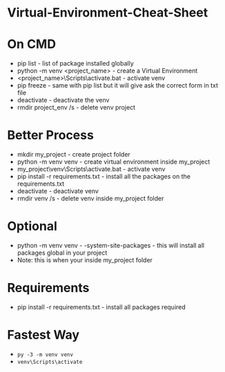 # Virtual-Environment-Cheat-Sheet

# On CMD

- pip list - list of package installed globally
- python -m venv <project_name> - create a Virtual Environment
- <project_name>\Scripts\activate.bat - activate venv
- pip freeze - same with pip list but it will give ask the correct form in txt file
- deactivate - deactivate the venv
- rmdir project_env /s - delete venv project

# Better Process

- mkdir my_project - create project folder
- python -m venv venv - create virtual environment inside my_project
- my_project\venv\Scripts\activate.bat - activate venv
- pip install -r requirements.txt - install all the packages on the requirements.txt
- deactivate - deactivate venv
- rmdir venv /s - delete venv inside my_project folder

# Optional

- python -m venv venv - -system-site-packages - this will install all packages global in your project
- Note: this is when your inside my_project folder

# Requirements

- pip install -r requirements.txt - install all packages required

# Fastest Way

- `py -3 -m venv venv`
- `venv\Scripts\activate`
